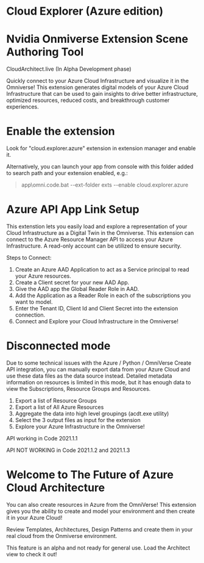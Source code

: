 # Cloud Explorer (Azure edition)
# Nvidia Onmiverse Extension Scene Authoring Tool

CloudArchitect.live
(In Alpha Development phase)

Quickly connect to your Azure Cloud Infrastructure and visualize it in the Omniverse!
This extension generates digital models of your Azure Cloud Infrastructure that can be used to gain insights to drive better infrastructure, optimized resources, reduced costs, and breakthrough customer experiences.

# Enable the extension

Look for "cloud.explorer.azure" extension in extension manager and enable it. 

Alternatively, you can launch your app from console with this folder added to search path and your extension enabled, e.g.:

> app\omni.code.bat --ext-folder exts --enable cloud.explorer.azure

# Azure API App Link Setup

This extenstion lets you easily load and explore a representation of your Cloud Infrastructure as a Digital Twin in the Omniverse. This extension can connect to the Azure Resource Manager API to access your Azure Infrastructure.
A read-only account can be utilized to ensure security.

Steps to Connect:
1. Create an Azure AAD Application to act as a Service principal to read your Azure resources.
2. Create a Client secret for your new AAD App.
3. Give the AAD app the Global Reader Role in AAD.
4. Add the Application as a Reader Role in each of the subscriptions you want to model.
5. Enter the Tenant ID, Client Id and Client Secret into the extension connection.
6. Connect and Explore your Cloud Infrastructure in the Omniverse!

# Disconnected mode

Due to some technical issues with the Azure / Python / OmniVerse Create API integration, you can manually export data from your Azure Cloud and use these data files as the data source instead.  Detailed metadata information on resources is limited in this mode, but it has enough data to view the Subscriptions, Resource Groups and Resources.

1. Export a list of Resource Groups
2. Export a list of All Azure Resources
3. Aggregate the data into high level groupings (acdt.exe utility)
4. Select the 3 output files as input for the extension
5. Explore your Azure Infrastructure in the Omniverse!

API working in Code 2021.1.1

API NOT WORKING in Code 2021.1.2 and 2021.1.3

# Welcome to The Future of Azure Cloud Architecture

You can also create resources in Azure from the OmniVerse!  This extension gives you the ability to create and model your environment and then create it in your Azure Cloud!

Review Templates, Architectures, Design Patterns and create them in your real cloud from the Onmiverse environment.  

This feature is an alpha and not ready for general use.
Load the Architect view to check it out!

